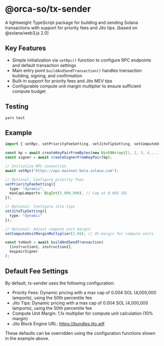 # @orca-so/tx-sender

A lightweight TypeScript package for building and sending Solana transactions with support for priority fees and Jito tips. (based on @solana/web3.js 2.0)

## Key Features

- Simple initialization via `setRpc()` function to configure RPC endpoints and default transaction settings
- Main entry point `buildAndSendTransaction()` handles transaction building, signing, and confirmation
- Built-in support for priority fees and Jito MEV tips
- Configurable compute unit margin multiplier to ensure sufficient compute budget

## Testing

```
yarn test
```

## Example

```ts
import { setRpc, setPriorityFeeSetting, setJitoTipSetting, setComputeUnitMarginMultiplier, buildAndSendTransaction } from "@orca-so/tx-sender";

const kp = await createKeyPairFromBytes(new Uint8Array([1, 2, 3, 4,...]));
const signer = await createSignerFromKeyPair(kp);

// Initialize RPC connection
await setRpc("https://api.mainnet-beta.solana.com");

// Optional: Configure priority fees
setPriorityFeeSetting({
  type: "dynamic",
  maxCapLamports: BigInt(5_000_000), // Cap at 0.005 SOL
});

// Optional: Configure Jito tips
setJitoTipSetting({
  type: "dynamic"
});

// Optional: Adjust compute unit margin
setComputeUnitMarginMultiplier(1.04); // 4% margin for compute units

const txHash = await buildAndSendTransaction(
  [instruction1, instruction2],
  keypairSigner
);
```

## Default Fee Settings

By default, tx-sender uses the following configuration:

- Priority Fees: Dynamic pricing with a max cap of 0.004 SOL (4,000,000 lamports), using the 50th percentile fee
- Jito Tips: Dynamic pricing with a max cap of 0.004 SOL (4,000,000 lamports), using the 50th percentile fee
- Compute Unit Margin: 1.1x multiplier for compute unit calculation (10% margin)
- Jito Block Engine URL: https://bundles.jito.wtf

These defaults can be overridden using the configuration functions shown in the example above.
